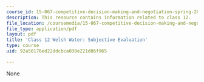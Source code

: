 ```yaml
---
course_id: 15-067-competitive-decision-making-and-negotiation-spring-2011
description: This resource contains information related to class 12.
file_location: /coursemedia/15-067-competitive-decision-making-and-negotiation-spring-2011/92a50176ed22ddcbca038e221d86f965_MIT15_067S11_Cl12_W_W_S_E.pdf
file_type: application/pdf
layout: pdf
title: 'Class 12 Welsh Water: Subjective Evaluation'
type: course
uid: 92a50176ed22ddcbca038e221d86f965

---
```

None